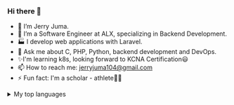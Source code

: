 ### Hi there 👋

- 🔭 I’m Jerry Juma.
- 🌱 I’m a Software Engineer at ALX, specializing in Backend Development.
- 🏭 I develop web applications with Laravel.
- 💬 Ask me about C, PHP, Python, backend development and DevOps.
- ✨I'm learning k8s, looking forward to KCNA Certification😃
- 📫 How to reach me: jerryjuma104@gmail.com
- ⚡ Fun fact: I'm a scholar - athlete🏋️‍♂️
<details>
<summary>My top languages</summary>

| Rank | Languages |
|-----:|-----------|
|     1| PHP       |
|     2| Python    |
|     3| C         |

</details>
